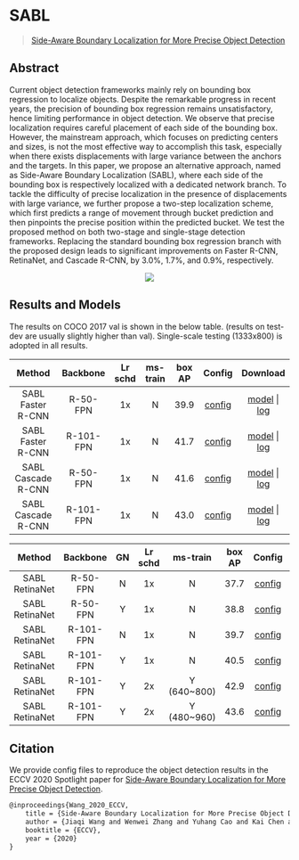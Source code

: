 # SABL

> [Side-Aware Boundary Localization for More Precise Object Detection](https://arxiv.org/abs/1912.04260)

<!-- [ALGORITHM] -->

## Abstract

Current object detection frameworks mainly rely on bounding box regression to localize objects. Despite the remarkable progress in recent years, the precision of bounding box regression remains unsatisfactory, hence limiting performance in object detection. We observe that precise localization requires careful placement of each side of the bounding box. However, the mainstream approach, which focuses on predicting centers and sizes, is not the most effective way to accomplish this task, especially when there exists displacements with large variance between the anchors and the targets. In this paper, we propose an alternative approach, named as Side-Aware Boundary Localization (SABL), where each side of the bounding box is respectively localized with a dedicated network branch. To tackle the difficulty of precise localization in the presence of displacements with large variance, we further propose a two-step localization scheme, which first predicts a range of movement through bucket prediction and then pinpoints the precise position within the predicted bucket. We test the proposed method on both two-stage and single-stage detection frameworks. Replacing the standard bounding box regression branch with the proposed design leads to significant improvements on Faster R-CNN, RetinaNet, and Cascade R-CNN, by 3.0%, 1.7%, and 0.9%, respectively.

<div align=center>
<img src="https://user-images.githubusercontent.com/40661020/143973698-3dfaea91-4415-4818-9781-5017183e7489.png"/>
</div>

## Results and Models

The results on COCO 2017 val is shown in the below table. (results on test-dev are usually slightly higher than val).
Single-scale testing (1333x800) is adopted in all results.

|       Method       | Backbone  | Lr schd | ms-train | box AP |                                                       Config                                                       |                                                                                                                                  Download                                                                                                                                   |
| :----------------: | :-------: | :-----: | :------: | :----: | :----------------------------------------------------------------------------------------------------------------: | :-------------------------------------------------------------------------------------------------------------------------------------------------------------------------------------------------------------------------------------------------------------------------: |
| SABL Faster R-CNN  | R-50-FPN  |   1x    |    N     |  39.9  |  [config](https://github.com/open-mmlab/rsidetection/blob/master/configs/sabl/sabl_faster_rcnn_r50_fpn_1x_coco.py)  |    [model](https://download.openmmlab.com/rsidetection/v2.0/sabl/sabl_faster_rcnn_r50_fpn_1x_coco/sabl_faster_rcnn_r50_fpn_1x_coco-e867595b.pth) \| [log](https://download.openmmlab.com/rsidetection/v2.0/sabl/sabl_faster_rcnn_r50_fpn_1x_coco/20200830_130324.log.json)    |
| SABL Faster R-CNN  | R-101-FPN |   1x    |    N     |  41.7  | [config](https://github.com/open-mmlab/rsidetection/blob/master/configs/sabl/sabl_faster_rcnn_r101_fpn_1x_coco.py)  |  [model](https://download.openmmlab.com/rsidetection/v2.0/sabl/sabl_faster_rcnn_r101_fpn_1x_coco/sabl_faster_rcnn_r101_fpn_1x_coco-f804c6c1.pth) \| [log](https://download.openmmlab.com/rsidetection/v2.0/sabl/sabl_faster_rcnn_r101_fpn_1x_coco/20200830_183949.log.json)   |
| SABL Cascade R-CNN | R-50-FPN  |   1x    |    N     |  41.6  | [config](https://github.com/open-mmlab/rsidetection/blob/master/configs/sabl/sabl_cascade_rcnn_r50_fpn_1x_coco.py)  |  [model](https://download.openmmlab.com/rsidetection/v2.0/sabl/sabl_cascade_rcnn_r50_fpn_1x_coco/sabl_cascade_rcnn_r50_fpn_1x_coco-e1748e5e.pth) \| [log](https://download.openmmlab.com/rsidetection/v2.0/sabl/sabl_cascade_rcnn_r50_fpn_1x_coco/20200831_033726.log.json)   |
| SABL Cascade R-CNN | R-101-FPN |   1x    |    N     |  43.0  | [config](https://github.com/open-mmlab/rsidetection/blob/master/configs/sabl/sabl_cascade_rcnn_r101_fpn_1x_coco.py) | [model](https://download.openmmlab.com/rsidetection/v2.0/sabl/sabl_cascade_rcnn_r101_fpn_1x_coco/sabl_cascade_rcnn_r101_fpn_1x_coco-2b83e87c.pth) \| [log](https://download.openmmlab.com/rsidetection/v2.0/sabl/sabl_cascade_rcnn_r101_fpn_1x_coco/20200831_141745.log.json) |

|     Method     | Backbone  | GN  | Lr schd |  ms-train   | box AP |                                                            Config                                                             |                                                                                                                                                   Download                                                                                                                                                   |
| :------------: | :-------: | :-: | :-----: | :---------: | :----: | :---------------------------------------------------------------------------------------------------------------------------: | :----------------------------------------------------------------------------------------------------------------------------------------------------------------------------------------------------------------------------------------------------------------------------------------------------------: |
| SABL RetinaNet | R-50-FPN  |  N  |   1x    |      N      |  37.7  |        [config](https://github.com/open-mmlab/rsidetection/blob/master/configs/sabl/sabl_retinanet_r50_fpn_1x_coco.py)         |                       [model](https://download.openmmlab.com/rsidetection/v2.0/sabl/sabl_retinanet_r50_fpn_1x_coco/sabl_retinanet_r50_fpn_1x_coco-6c54fd4f.pth) \| [log](https://download.openmmlab.com/rsidetection/v2.0/sabl/sabl_retinanet_r50_fpn_1x_coco/20200830_053451.log.json)                        |
| SABL RetinaNet | R-50-FPN  |  Y  |   1x    |      N      |  38.8  |       [config](https://github.com/open-mmlab/rsidetection/blob/master/configs/sabl/sabl_retinanet_r50_fpn_gn_1x_coco.py)       |                   [model](https://download.openmmlab.com/rsidetection/v2.0/sabl/sabl_retinanet_r50_fpn_gn_1x_coco/sabl_retinanet_r50_fpn_gn_1x_coco-e16dfcf1.pth) \| [log](https://download.openmmlab.com/rsidetection/v2.0/sabl/sabl_retinanet_r50_fpn_gn_1x_coco/20200831_141955.log.json)                   |
| SABL RetinaNet | R-101-FPN |  N  |   1x    |      N      |  39.7  |        [config](https://github.com/open-mmlab/rsidetection/blob/master/configs/sabl/sabl_retinanet_r101_fpn_1x_coco.py)        |                      [model](https://download.openmmlab.com/rsidetection/v2.0/sabl/sabl_retinanet_r101_fpn_1x_coco/sabl_retinanet_r101_fpn_1x_coco-42026904.pth) \| [log](https://download.openmmlab.com/rsidetection/v2.0/sabl/sabl_retinanet_r101_fpn_1x_coco/20200831_034256.log.json)                      |
| SABL RetinaNet | R-101-FPN |  Y  |   1x    |      N      |  40.5  |      [config](https://github.com/open-mmlab/rsidetection/blob/master/configs/sabl/sabl_retinanet_r101_fpn_gn_1x_coco.py)       |                 [model](https://download.openmmlab.com/rsidetection/v2.0/sabl/sabl_retinanet_r101_fpn_gn_1x_coco/sabl_retinanet_r101_fpn_gn_1x_coco-40a893e8.pth) \| [log](https://download.openmmlab.com/rsidetection/v2.0/sabl/sabl_retinanet_r101_fpn_gn_1x_coco/20200830_201422.log.json)                  |
| SABL RetinaNet | R-101-FPN |  Y  |   2x    | Y (640~800) |  42.9  | [config](https://github.com/open-mmlab/rsidetection/blob/master/configs/sabl/sabl_retinanet_r101_fpn_gn_2x_ms_640_800_coco.py) | [model](https://download.openmmlab.com/rsidetection/v2.0/sabl/sabl_retinanet_r101_fpn_gn_2x_ms_640_800_coco/sabl_retinanet_r101_fpn_gn_2x_ms_640_800_coco-1e63382c.pth) \| [log](https://download.openmmlab.com/rsidetection/v2.0/sabl/sabl_retinanet_r101_fpn_gn_2x_ms_640_800_coco/20200830_144807.log.json) |
| SABL RetinaNet | R-101-FPN |  Y  |   2x    | Y (480~960) |  43.6  | [config](https://github.com/open-mmlab/rsidetection/blob/master/configs/sabl/sabl_retinanet_r101_fpn_gn_2x_ms_480_960_coco.py) | [model](https://download.openmmlab.com/rsidetection/v2.0/sabl/sabl_retinanet_r101_fpn_gn_2x_ms_480_960_coco/sabl_retinanet_r101_fpn_gn_2x_ms_480_960_coco-5342f857.pth) \| [log](https://download.openmmlab.com/rsidetection/v2.0/sabl/sabl_retinanet_r101_fpn_gn_2x_ms_480_960_coco/20200830_164537.log.json) |

## Citation

We provide config files to reproduce the object detection results in the ECCV 2020 Spotlight paper for [Side-Aware Boundary Localization for More Precise Object Detection](https://arxiv.org/abs/1912.04260).

```latex
@inproceedings{Wang_2020_ECCV,
    title = {Side-Aware Boundary Localization for More Precise Object Detection},
    author = {Jiaqi Wang and Wenwei Zhang and Yuhang Cao and Kai Chen and Jiangmiao Pang and Tao Gong and Jianping Shi and Chen Change Loy and Dahua Lin},
    booktitle = {ECCV},
    year = {2020}
}
```
